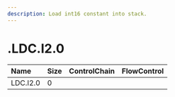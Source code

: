 ```yaml
---
description: Load int16 constant into stack.
---
```


# .LDC.I2.0

| Name | Size | ControlChain | FlowControl |
| :--- | :--- | :--- | :--- |
| LDC.I2.0 | 0 |  |  |
